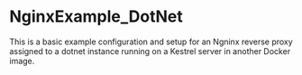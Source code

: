 # NginxExample_DotNet

This is a basic example configuration and setup for an Ngninx reverse proxy assigned to a dotnet instance running on a Kestrel server in another Docker image.
